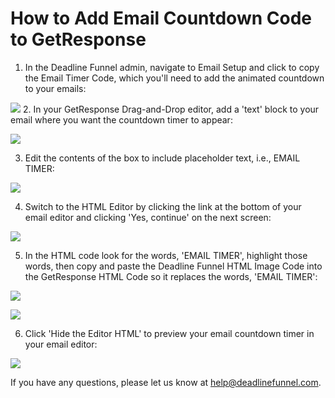 # How to Add Email Countdown Code to GetResponse

1. In the Deadline Funnel admin, navigate to Email Setup and click to copy the Email Timer Code, which you'll need to add the animated countdown to your emails:

![](https://d33v4339jhl8k0.cloudfront.net/docs/assets/53974d6ce4b0c76107b109d1/images/5a7c9c822c7d3a4a4198f3b6/file-%20MdCbm4AwRQ.png) 2. In your GetResponse Drag-and-Drop editor, add a 'text' block to your email where you want the countdown timer to appear:

![](https://d33v4339jhl8k0.cloudfront.net/docs/assets/53974d6ce4b0c76107b109d1/images/57c0ad07c6979156e4f1e43f/file-%20fD9v3GA5Pg.png)

3. Edit the contents of the box to include placeholder text, i.e., EMAIL TIMER:

![](https://d33v4339jhl8k0.cloudfront.net/docs/assets/53974d6ce4b0c76107b109d1/images/57c0ad60c6979156e4f1e443/file-%20SHbdjnH9zP.png)

4. Switch to the HTML Editor by clicking the link at the bottom of your email editor and clicking 'Yes, continue' on the next screen:

![](https://d33v4339jhl8k0.cloudfront.net/docs/assets/53974d6ce4b0c76107b109d1/images/57c0ad9a903360342852e8bd/file-%20hWXPTdOLyJ.png)

5. In the HTML code look for the words, 'EMAIL TIMER', highlight those words, then copy and paste the Deadline Funnel HTML Image Code into the GetResponse HTML Code so it replaces the words, 'EMAIL TIMER':

![](https://d33v4339jhl8k0.cloudfront.net/docs/assets/53974d6ce4b0c76107b109d1/images/57c0b05e903360342852e8d3/file-%20vcw2rHoph2.png)

![](https://d33v4339jhl8k0.cloudfront.net/docs/assets/53974d6ce4b0c76107b109d1/images/57c0b067c6979156e4f1e45b/file-%20EIvbCih7be.png)

6. Click 'Hide the Editor HTML' to preview your email countdown timer in your email editor:

![](https://d33v4339jhl8k0.cloudfront.net/docs/assets/53974d6ce4b0c76107b109d1/images/58ae1792dd8c8e56bfa7ee2d/file-%20ZhfOz0y9MC.png)

If you have any questions, please let us know at [help@deadlinefunnel.com](mailto:mailto:help@deadlinefunnel.com).

